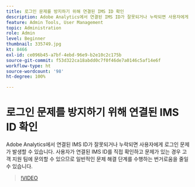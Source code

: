 ```yaml
---
title: 로그인 문제를 방지하기 위해 연결된 IMS ID 확인
description: Adobe Analytics에서 연결된 IMS ID가 잘못되거나 누락되면 사용자에게 로그인 문제가 발생할 수 있습니다. 사용자가 연결된 IMS ID를 직접 확인하고 문제가 있는 경우 고객 지원 팀에 문의할 수 있으므로 일반적인 문제 해결 단계를 수행하는 번거로움을 줄일 수 있습니다.
feature: Admin Tools, User Management
topic: Administration
role: Admin
level: Beginner
thumbnail: 335749.jpg
kt: 8466
exl-id: ce096b45-a7bf-4ebd-96e9-b2e10c2c175b
source-git-commit: f53d322ca18abdd0c7f0f46de7a0146c5af14e6f
workflow-type: ht
source-wordcount: '98'
ht-degree: 100%

---
```


# 로그인 문제를 방지하기 위해 연결된 IMS ID 확인

Adobe Analytics에서 연결된 IMS ID가 잘못되거나 누락되면 사용자에게 로그인 문제가 발생할 수 있습니다. 사용자가 연결된 IMS ID를 직접 확인하고 문제가 있는 경우 고객 지원 팀에 문의할 수 있으므로 일반적인 문제 해결 단계를 수행하는 번거로움을 줄일 수 있습니다.


>[!VIDEO](https://video.tv.adobe.com/v/335749/?quality=12&learn=on)
